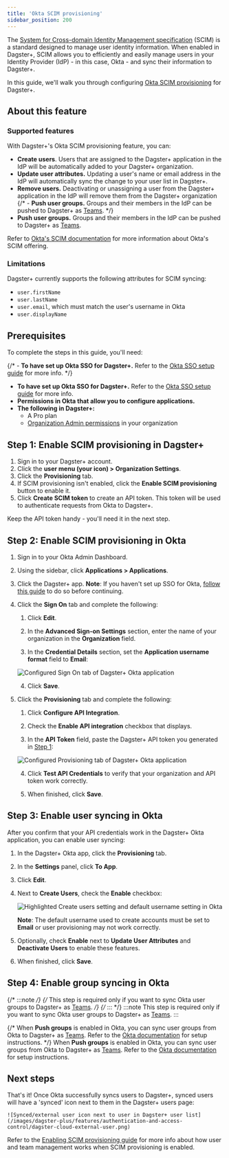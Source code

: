 ```yaml
---
title: 'Okta SCIM provisioning'
sidebar_position: 200
---
```


The [System for Cross-domain Identity Management specification](https://scim.cloud/) (SCIM) is a standard designed to manage user identity information. When enabled in Dagster+, SCIM allows you to efficiently and easily manage users in your Identity Provider (IdP) - in this case, Okta - and sync their information to Dagster+.

In this guide, we'll walk you through configuring [Okta SCIM provisioning](https://developer.okta.com/docs/concepts/scim/) for Dagster+.

## About this feature

<Tabs>
<TabItem value="Supported features">

### Supported features

With Dagster+'s Okta SCIM provisioning feature, you can:

- **Create users**. Users that are assigned to the Dagster+ application in the IdP will be automatically added to your Dagster+ organization.
- **Update user attributes.** Updating a user's name or email address in the IdP will automatically sync the change to your user list in Dagster+.
- **Remove users.** Deactivating or unassigning a user from the Dagster+ application in the IdP will remove them from the Dagster+ organization
  {/* - **Push user groups.** Groups and their members in the IdP can be pushed to Dagster+ as [Teams](/dagster-plus/account/managing-users/managing-teams). */}
- **Push user groups.** Groups and their members in the IdP can be pushed to Dagster+ as
  [Teams](/dagster-plus/features/authentication-and-access-control/rbac/teams).

Refer to [Okta's SCIM documentation](https://developer.okta.com/docs/concepts/scim/) for more information about Okta's SCIM offering.

</TabItem>
<TabItem value="Limitations">

### Limitations

Dagster+ currently supports the following attributes for SCIM syncing:

- `user.firstName`
- `user.lastName`
- `user.email`, which must match the user's username in Okta
- `user.displayName`

</TabItem>
</Tabs>

## Prerequisites

To complete the steps in this guide, you'll need:

{/* - **To have set up Okta SSO for Dagster+.** Refer to the [Okta SSO setup guide](/dagster-plus/account/authentication/okta/saml-sso) for more info. */}

- **To have set up Okta SSO for Dagster+.** Refer to the [Okta SSO setup guide](//dagster-plus/features/authentication-and-access-control/sso/okta-sso) for more info.
- **Permissions in Okta that allow you to configure applications.**
- **The following in Dagster+:**
  - A Pro plan
  - [Organization Admin permissions](/dagster-plus/features/authentication-and-access-control/rbac/user-roles-permissions) in your organization

## Step 1: Enable SCIM provisioning in Dagster+

1. Sign in to your Dagster+ account.
2. Click the **user menu (your icon) > Organization Settings**.
3. Click the **Provisioning** tab.
4. If SCIM provisioning isn't enabled, click the **Enable SCIM provisioning** button to enable it.
5. Click **Create SCIM token** to create an API token. This token will be used to authenticate requests from Okta to Dagster+.

Keep the API token handy - you'll need it in the next step.

## Step 2: Enable SCIM provisioning in Okta

1. Sign in to your Okta Admin Dashboard.

2. Using the sidebar, click **Applications > Applications**.

3. Click the Dagster+ app. **Note**: If you haven't set up SSO for Okta, [follow this guide](/dagster-plus/features/authentication-and-access-control/sso/okta-sso) to do so before continuing.

4. Click the **Sign On** tab and complete the following:

   1. Click **Edit**.

   2. In the **Advanced Sign-on Settings** section, enter the name of your organization in the **Organization** field.

   3. In the **Credential Details** section, set the **Application username format** field to **Email**:

   ![Configured Sign On tab of Dagster+ Okta application](/images/dagster-plus/features/authentication-and-access-control/okta/scim-sign-on-tab.png)

   4. Click **Save**.

5. Click the **Provisioning** tab and complete the following:

   1. Click **Configure API Integration**.

   2. Check the **Enable API integration** checkbox that displays.

   3. In the **API Token** field, paste the Dagster+ API token you generated in [Step 1](#step-1-enable-scim-provisioning-in-dagster):

   ![Configured Provisioning tab of Dagster+ Okta application](/images/dagster-plus/features/authentication-and-access-control/okta/provisioning-tab.png)

   4. Click **Test API Credentials** to verify that your organization and API token work correctly.

   5. When finished, click **Save**.

## Step 3: Enable user syncing in Okta

After you confirm that your API credentials work in the Dagster+ Okta application, you can enable user syncing:

1. In the Dagster+ Okta app, click the **Provisioning** tab.

2. In the **Settings** panel, click **To App**.

3. Click **Edit**.

4. Next to **Create Users**, check the **Enable** checkbox:

   ![Highlighted Create users setting and default username setting in Okta](/images/dagster-plus/features/authentication-and-access-control/okta/provisioning-to-app-create-users.png)

   **Note**: The default username used to create accounts must be set to **Email** or user provisioning may not work correctly.

5. Optionally, check **Enable** next to **Update User Attributes** and **Deactivate Users** to enable these features.

6. When finished, click **Save**.

## Step 4: Enable group syncing in Okta

{/* :::note */}
{/* This step is required only if you want to sync Okta user groups to Dagster+ as [Teams](/dagster-plus/account/managing-users/managing-teams). */}
{/* ::: */}
:::note
This step is required only if you want to sync Okta user groups to Dagster+ as [Teams](/dagster-plus/features/authentication-and-access-control/rbac/teams).
:::

{/* When **Push groups** is enabled in Okta, you can sync user groups from Okta to Dagster+ as [Teams](/dagster-plus/account/managing-users/managing-teams). Refer to the [Okta documentation](https://help.okta.com/oie/en-us/Content/Topics/users-groups-profiles/usgp-enable-group-push.htm) for setup instructions. */}
When **Push groups** is enabled in Okta, you can sync user groups from Okta to Dagster+ as [Teams](/dagster-plus/features/authentication-and-access-control/rbac/teams). Refer to the [Okta documentation](https://help.okta.com/oie/en-us/Content/Topics/users-groups-profiles/usgp-enable-group-push.htm) for setup instructions.

## Next steps

That's it! Once Okta successfully syncs users to Dagster+, synced users will have a 'synced' icon next to them in the Dagster+ users page:

    ![Synced/external user icon next to user in Dagster+ user list](/images/dagster-plus/features/authentication-and-access-control/dagster-cloud-external-user.png)

Refer to the [Enabling SCIM provisioning guide](/dagster-plus/features/authentication-and-access-control/scim/enabling-scim-provisioning) for more info about how user and team management works when SCIM provisioning is enabled.
